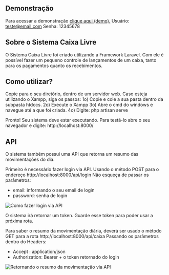 ## Demonstração

Para acessar a demonstração <a href="https://caixalivre.pedeumtoori.com.br/">clique aqui (demo).</a>
Usuário: teste@email.com
Senha: 12345678

## Sobre o Sistema Caixa Livre

O Sistema Caixa Livre foi criado utilizando a Framework Laravel. Com ele é possível fazer um pequeno controle de lançamentos de um caixa, tanto para os pagamentos quanto os recebimentos.

## Como utilizar?

Copie para o seu diretório, dentro de um servidor web. Caso esteja utilizando o Xampp, siga os passos:
1o) Copie e cole a sua pasta dentro da subpasta htdocs.
2o) Execute o Xampp
3o) Abre o cmd do windows e navegue até a que foi criada.
4o) Digite: php artisan serve

Pronto! Seu sistema deve estar executando. Para testá-lo abre o seu navegador e digite: http://localhost:8000/

## API

O sistema também possui uma API que retorna um resumo das movimentações do dia.

Primeiro é necessário fazer login via API.
Usando o método POST para o endereço http://localhost:8000/api/login
Não esqueça de passar os parâmetros:
- email: informando o seu email de login
- password: senha de login
<img src="http://projetodaminhavida.com.br/images/login.png" alt="Como fazer login via API">

O sistema irá retornar um token. Guarde esse token para poder usar a próxima rota.

Para saber o resumo da movimentação diária, deverá ser usado o método GET para a rota http://localhost:8000/api/caixa
Passando os parâmetros dentro do Headers:
- Accept : application/json
- Authorization: Bearer + o token retornado do login
<img src="http://projetodaminhavida.com.br/images/caixa.png" alt="Retornando o resumo da movimentação via API">




